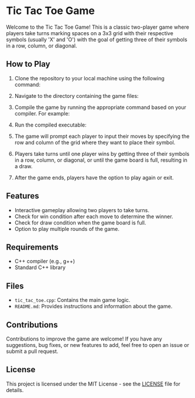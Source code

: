 # Tic Tac Toe Game

Welcome to the Tic Tac Toe Game! This is a classic two-player game where players take turns marking spaces on a 3x3 grid with their respective symbols (usually 'X' and 'O') with the goal of getting three of their symbols in a row, column, or diagonal.

## How to Play

1. Clone the repository to your local machine using the following command:

2. Navigate to the directory containing the game files:

3. Compile the game by running the appropriate command based on your compiler. For example:

4. Run the compiled executable:

5. The game will prompt each player to input their moves by specifying the row and column of the grid where they want to place their symbol.

6. Players take turns until one player wins by getting three of their symbols in a row, column, or diagonal, or until the game board is full, resulting in a draw.

7. After the game ends, players have the option to play again or exit.

## Features

- Interactive gameplay allowing two players to take turns.
- Check for win condition after each move to determine the winner.
- Check for draw condition when the game board is full.
- Option to play multiple rounds of the game.

## Requirements

- C++ compiler (e.g., g++)
- Standard C++ library

## Files

- `tic_tac_toe.cpp`: Contains the main game logic.
- `README.md`: Provides instructions and information about the game.

## Contributions

Contributions to improve the game are welcome! If you have any suggestions, bug fixes, or new features to add, feel free to open an issue or submit a pull request.

## License

This project is licensed under the MIT License - see the [LICENSE](LICENSE) file for details.
